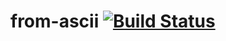 from-ascii [![Build Status](https://travis-ci.org/knsd/from-ascii.svg?branch=master)](https://travis-ci.org/knsd/from-ascii)
==========

